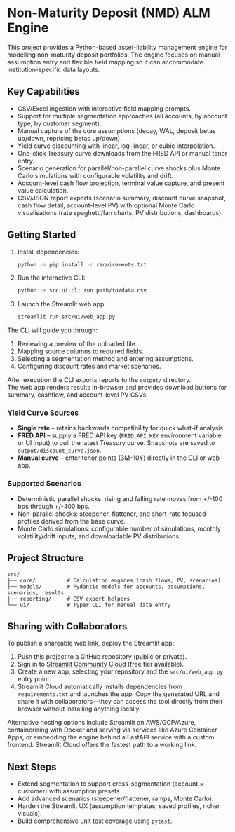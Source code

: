 # Non-Maturity Deposit (NMD) ALM Engine

This project provides a Python-based asset-liability management engine for modelling
non-maturity deposit portfolios. The engine focuses on manual assumption entry and
flexible field mapping so it can accommodate institution-specific data layouts.

## Key Capabilities
- CSV/Excel ingestion with interactive field mapping prompts.
- Support for multiple segmentation approaches (all accounts, by account type, by customer segment).
- Manual capture of the core assumptions (decay, WAL, deposit betas up/down, repricing betas up/down).
- Yield curve discounting with linear, log-linear, or cubic interpolation.
- One-click Treasury curve downloads from the FRED API or manual tenor entry.
- Scenario generation for parallel/non-parallel curve shocks plus Monte Carlo simulations with configurable volatility and drift.
- Account-level cash flow projection, terminal value capture, and present value calculation.
- CSV/JSON report exports (scenario summary, discount curve snapshot, cash flow detail, account-level PV) with optional Monte Carlo visualisations (rate spaghetti/fan charts, PV distributions, dashboards).

## Getting Started
1. Install dependencies:
   ```bash
   python -m pip install -r requirements.txt
   ```
2. Run the interactive CLI:
   ```bash
   python -m src.ui.cli run path/to/data.csv
   ```
3. Launch the Streamlit web app:
   ```bash
   streamlit run src/ui/web_app.py
   ```

The CLI will guide you through:
1. Reviewing a preview of the uploaded file.
2. Mapping source columns to required fields.
3. Selecting a segmentation method and entering assumptions.
4. Configuring discount rates and market scenarios.

After execution the CLI exports reports to the `output/` directory.  
The web app renders results in-browser and provides download buttons for summary,
cashflow, and account-level PV CSVs.

### Yield Curve Sources
- **Single rate** – retains backwards compatibility for quick what-if analysis.
- **FRED API** – supply a FRED API key (`FRED_API_KEY` environment variable or UI input) to pull the latest Treasury curve. Snapshots are saved to `output/discount_curve.json`.
- **Manual curve** – enter tenor points (3M–10Y) directly in the CLI or web app.

### Supported Scenarios
- Deterministic parallel shocks: rising and falling rate moves from +/-100 bps through +/-400 bps.
- Non-parallel shocks: steepener, flattener, and short-rate focused profiles derived from the base curve.
- Monte Carlo simulations: configurable number of simulations, monthly volatility/drift inputs, and downloadable PV distributions.

## Project Structure
```
src/
├── core/          # Calculation engines (cash flows, PV, scenarios)
├── models/        # Pydantic models for accounts, assumptions, scenarios, results
├── reporting/     # CSV export helpers
└── ui/            # Typer CLI for manual data entry
```

## Sharing with Collaborators
To publish a shareable web link, deploy the Streamlit app:

1. Push this project to a GitHub repository (public or private).
2. Sign in to [Streamlit Community Cloud](https://streamlit.io/cloud) (free tier available).
3. Create a new app, selecting your repository and the `src/ui/web_app.py` entry point.
4. Streamlit Cloud automatically installs dependencies from `requirements.txt` and launches
   the app. Copy the generated URL and share it with collaborators—they can access the tool
   directly from their browser without installing anything locally.

Alternative hosting options include Streamlit on AWS/GCP/Azure, containerising with Docker
and serving via services like Azure Container Apps, or embedding the engine behind a FastAPI
service with a custom frontend. Streamlit Cloud offers the fastest path to a working link.

## Next Steps
- Extend segmentation to support cross-segmentation (account × customer) with assumption presets.
- Add advanced scenarios (steepener/flattener, ramps, Monte Carlo).
- Harden the Streamlit UX (assumption templates, saved profiles, richer visuals).
- Build comprehensive unit test coverage using `pytest`.

